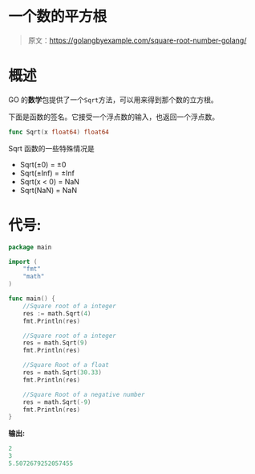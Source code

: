 # 一个数的平方根

> 原文：<https://golangbyexample.com/square-root-number-golang/>

# **概述**

GO 的**数学**包提供了一个`Sqrt`方法，可以用来得到那个数的立方根。

下面是函数的签名。它接受一个浮点数的输入，也返回一个浮点数。

```go
func Sqrt(x float64) float64
```

Sqrt 函数的一些特殊情况是

*   Sqrt(±0) = ±0
*   Sqrt(±Inf) = ±Inf
*   Sqrt(x < 0) = NaN
*   Sqrt(NaN) = NaN

# **代号:**

```go
package main

import (
	"fmt"
	"math"
)

func main() {
	//Square root of a integer
	res := math.Sqrt(4)
	fmt.Println(res)

	//Square root of a integer
	res = math.Sqrt(9)
	fmt.Println(res)

	//Square Root of a float
	res = math.Sqrt(30.33)
	fmt.Println(res)

	//Square Root of a negative number
	res = math.Sqrt(-9)
	fmt.Println(res)
} 
```

**输出:**

```go
2
3
5.5072679252057455
```